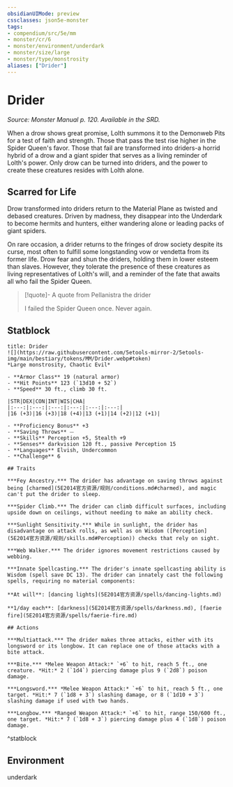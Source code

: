 ```yaml
---
obsidianUIMode: preview
cssclasses: json5e-monster
tags:
- compendium/src/5e/mm
- monster/cr/6
- monster/environment/underdark
- monster/size/large
- monster/type/monstrosity
aliases: ["Drider"]
---
```

# Drider
*Source: Monster Manual p. 120. Available in the SRD.*  

When a drow shows great promise, Lolth summons it to the Demonweb Pits for a test of faith and strength. Those that pass the test rise higher in the Spider Queen's favor. Those that fail are transformed into driders-a horrid hybrid of a drow and a giant spider that serves as a living reminder of Lolth's power. Only drow can be turned into driders, and the power to create these creatures resides with Lolth alone.

## Scarred for Life

Drow transformed into driders return to the Material Plane as twisted and debased creatures. Driven by madness, they disappear into the Underdark to become hermits and hunters, either wandering alone or leading packs of giant spiders.

On rare occasion, a drider returns to the fringes of drow society despite its curse, most often to fulfill some longstanding vow or vendetta from its former life. Drow fear and shun the driders, holding them in lower esteem than slaves. However, they tolerate the presence of these creatures as living representatives of Lolth's will, and a reminder of the fate that awaits all who fail the Spider Queen.

> [!quote]- A quote from Pellanistra the drider  
> 
> I failed the Spider Queen once. Never again.


## Statblock

```ad-statblock
title: Drider
![](https://raw.githubusercontent.com/5etools-mirror-2/5etools-img/main/bestiary/tokens/MM/Drider.webp#token)
*Large monstrosity, Chaotic Evil*

- **Armor Class** 19 (natural armor)
- **Hit Points** 123 (`13d10 + 52`)
- **Speed** 30 ft., climb 30 ft.

|STR|DEX|CON|INT|WIS|CHA|
|:---:|:---:|:---:|:---:|:---:|:---:|
|16 (+3)|16 (+3)|18 (+4)|13 (+1)|14 (+2)|12 (+1)|

- **Proficiency Bonus** +3
- **Saving Throws** ⏤
- **Skills** Perception +5, Stealth +9
- **Senses** darkvision 120 ft., passive Perception 15
- **Languages** Elvish, Undercommon
- **Challenge** 6

## Traits

***Fey Ancestry.*** The drider has advantage on saving throws against being [charmed](5E2014官方资源/规则/conditions.md#charmed), and magic can't put the drider to sleep.

***Spider Climb.*** The drider can climb difficult surfaces, including upside down on ceilings, without needing to make an ability check.

***Sunlight Sensitivity.*** While in sunlight, the drider has disadvantage on attack rolls, as well as on Wisdom ([Perception](5E2014官方资源/规则/skills.md#Perception)) checks that rely on sight.

***Web Walker.*** The drider ignores movement restrictions caused by webbing.

***Innate Spellcasting.*** The drider's innate spellcasting ability is Wisdom (spell save DC 13). The drider can innately cast the following spells, requiring no material components:

**At will**: [dancing lights](5E2014官方资源/spells/dancing-lights.md)

**1/day each**: [darkness](5E2014官方资源/spells/darkness.md), [faerie fire](5E2014官方资源/spells/faerie-fire.md)

## Actions

***Multiattack.*** The drider makes three attacks, either with its longsword or its longbow. It can replace one of those attacks with a bite attack.

***Bite.*** *Melee Weapon Attack:* `+6` to hit, reach 5 ft., one creature. *Hit:* 2 (`1d4`) piercing damage plus 9 (`2d8`) poison damage.

***Longsword.*** *Melee Weapon Attack:* `+6` to hit, reach 5 ft., one target. *Hit:* 7 (`1d8 + 3`) slashing damage, or 8 (`1d10 + 3`) slashing damage if used with two hands.

***Longbow.*** *Ranged Weapon Attack:* `+6` to hit, range 150/600 ft., one target. *Hit:* 7 (`1d8 + 3`) piercing damage plus 4 (`1d8`) poison damage.
```
^statblock

## Environment

underdark